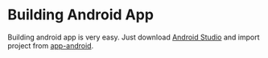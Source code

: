 # Building Android App

Building android app is very easy. Just download [Android Studio](http://developer.android.com/sdk/index.html) and import project from [app-android](../../app-android/).
